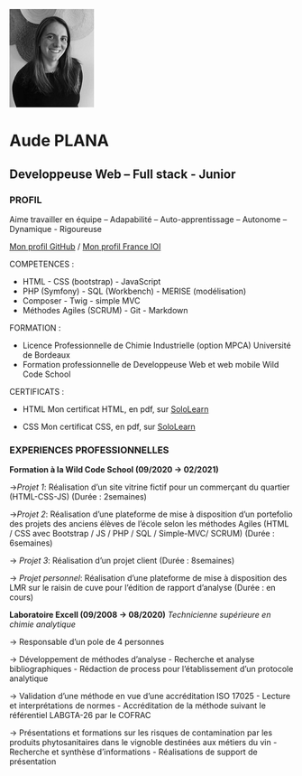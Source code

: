 ![Photo Aude Plana][Ma photo]
# Aude PLANA 
## Developpeuse Web – Full stack - Junior

### PROFIL
Aime travailler en équipe – Adapabilité – Auto-apprentissage – Autonome – Dynamique - Rigoureuse

[Mon profil GitHub](https://github.com/AudePl) / 
[Mon profil France IOI](http://www.france-ioi.org/user/perso.php?sLogin=audeplapla)


COMPETENCES :
* HTML - CSS (bootstrap) - JavaScript
* PHP (Symfony) - SQL (Workbench) - MERISE (modélisation)
* Composer - Twig - simple MVC
* Méthodes Agiles (SCRUM) - Git - Markdown

FORMATION :
* Licence Professionnelle de Chimie Industrielle (option MPCA)
Université de Bordeaux
* Formation professionnelle de Developpeuse Web et web mobile
Wild Code School

CERTIFICATS :
* HTML
Mon certificat HTML, en pdf, sur [SoloLearn](https://www.sololearn.com/Certificate/1014-18189840/pdf/)

* CSS
Mon certificat CSS, en pdf, sur [SoloLearn](https://www.sololearn.com/Certificate/1023-18189840/pdf/)

### EXPERIENCES PROFESSIONNELLES

**Formation à la Wild Code School (09/2020 → 02/2021)**

→_Projet 1_: Réalisation d’un site vitrine fictif pour un commerçant du quartier 
(HTML-CSS-JS) (Durée : 2semaines)

→_Projet 2_: Réalisation d’une plateforme de mise à disposition d’un portefolio des projets des anciens élèves de l’école selon les méthodes Agiles
(HTML / CSS avec Bootstrap / JS / PHP / SQL / Simple-MVC/ SCRUM) (Durée : 6semaines)

→ _Projet 3_: Réalisation d’un projet client (Durée : 8semaines)

→ _Projet personnel_: Réalisation d’une plateforme de mise à disposition des LMR sur le raisin de cuve pour l’édition de rapport d’analyse (Durée : en cours)

**Laboratoire Excell (09/2008 → 08/2020)**
_Technicienne supérieure en chimie analytique_

→ Responsable d’un pole de 4 personnes

→ Développement de méthodes d’analyse
	- Recherche et analyse bibliographiques
	- Rédaction de process pour l’établissement d’un protocole analytique

→ Validation d’une méthode en vue d’une accréditation ISO 17025
	- Lecture et interprétations de normes
	- Accréditation de la méthode suivant le référentiel LABGTA-26 par le COFRAC

→ Présentations et formations sur les risques de contamination par les produits phytosanitaires dans le vignoble destinées aux métiers du vin
	- Recherche et synthèse d’informations
	- Réalisations de support de présentation

[Ma photo]: https://github.com/AudePl/MonProfil/blob/main/small_IMG_20200406_180937.jpg
